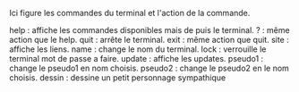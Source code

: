 Ici figure les commandes du terminal et l'action de la commande.

help : affiche les commandes disponibles mais de puis le terminal. 
? : même action que le help. 
quit : arrête le terminal. 
exit : même action que quit. 
site : affiche les liens. 
name : change le nom du terminal. 
lock : verrouille le terminal mot de passe a faire. 
update : affiche les updates. 
pseudo1 : change le pseudo1 en nom choisis. 
pseudo2 : change le pseudo2 en le nom choisis.
dessin : dessine un petit personnage sympathique
